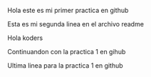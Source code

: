 Hola este es mi primer practica en github

Esta es mi segunda linea en el archivo readme

Hola koders

Continuandon con la practica 1 en gihub

Ultima linea para la practica 1 en github
